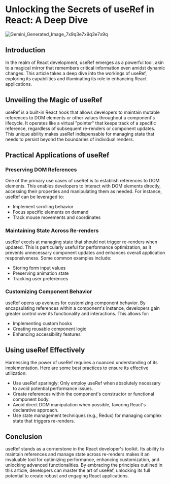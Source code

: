 # Unlocking the Secrets of useRef in React: A Deep Dive
![Gemini_Generated_Image_7x9q3e7x9q3e7x9q](https://github.com/user-attachments/assets/97f8deef-a95c-4406-bea6-0d40e6d6bea5)


## Introduction

In the realm of React development, useRef emerges as a powerful tool, akin to a magical mirror that remembers critical information even amidst dynamic changes. This article takes a deep dive into the workings of useRef, exploring its capabilities and illuminating its role in enhancing React applications.

## Unveiling the Magic of useRef

useRef is a built-in React hook that allows developers to maintain mutable references to DOM elements or other values throughout a component's lifecycle. It operates like a virtual "pointer" that keeps track of a specific reference, regardless of subsequent re-renders or component updates. This unique ability makes useRef indispensable for managing state that needs to persist beyond the boundaries of individual renders.

## Practical Applications of useRef

### Preserving DOM References

One of the primary use cases of useRef is to establish references to DOM elements. This enables developers to interact with DOM elements directly, accessing their properties and manipulating them as needed. For instance, useRef can be leveraged to:

- Implement scrolling behavior
- Focus specific elements on demand
- Track mouse movements and coordinates

### Maintaining State Across Re-renders

useRef excels at managing state that should not trigger re-renders when updated. This is particularly useful for performance optimization, as it prevents unnecessary component updates and enhances overall application responsiveness. Some common examples include:

- Storing form input values
- Preserving animation state
- Tracking user preferences

### Customizing Component Behavior

useRef opens up avenues for customizing component behavior. By encapsulating references within a component's instance, developers gain greater control over its functionality and interactions. This allows for:

- Implementing custom hooks
- Creating reusable component logic
- Enhancing accessibility features

## Using useRef Effectively

Harnessing the power of useRef requires a nuanced understanding of its implementation. Here are some best practices to ensure its effective utilization:

- Use useRef sparingly: Only employ useRef when absolutely necessary to avoid potential performance issues.
- Create references within the component's constructor or functional component body.
- Avoid direct DOM manipulation when possible, favoring React's declarative approach.
- Use state management techniques (e.g., Redux) for managing complex state that triggers re-renders.

## Conclusion

useRef stands as a cornerstone in the React developer's toolkit. Its ability to maintain references and manage state across re-renders makes it an invaluable tool for optimizing performance, enhancing customization, and unlocking advanced functionalities. By embracing the principles outlined in this article, developers can master the art of useRef, unlocking its full potential to create robust and engaging React applications.
